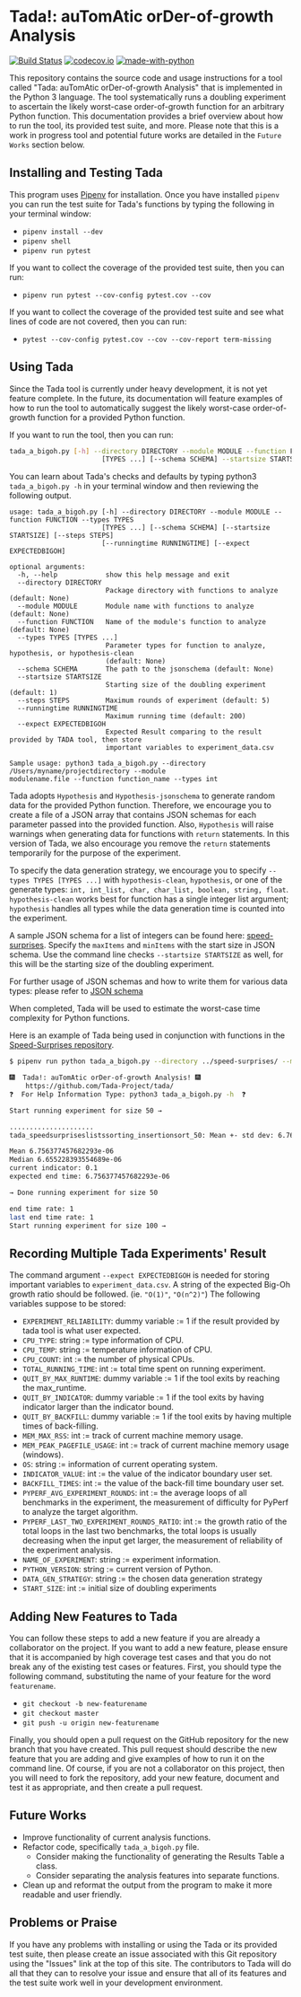 # Tada!: auTomAtic orDer-of-growth Analysis

[![Build Status](https://api.travis-ci.org/Tada-Project/tada.svg?branch=master)](https://travis-ci.org/Tada-Project/tada) [![codecov.io](http://codecov.io/github/Tada-Project/tada/coverage.svg?branch=master)](http://codecov.io/github/Tada-Project/tada?branch=master) [![made-with-python](https://img.shields.io/badge/Made%20with-Python-orange.svg)](https://www.python.org/)

This repository contains the source code and usage instructions for a tool
called "Tada: auTomAtic orDer-of-growth Analysis" that is implemented in the
Python 3 language. The tool systematically runs a doubling experiment to
ascertain the likely worst-case order-of-growth function for an arbitrary Python
function. This documentation provides a brief overview about how to run the
tool, its provided test suite, and more. Please note that this is a work in
progress tool and potential future works are detailed in the `Future Works`
section below.

## Installing and Testing Tada

This program uses [Pipenv](https://github.com/pypa/pipenv) for installation.
Once you have installed `pipenv` you can run the test suite for Tada's functions
by typing the following in your terminal window:

- `pipenv install --dev`
- `pipenv shell`
- `pipenv run pytest`

If you want to collect the coverage of the provided test suite, then you can
run:

- `pipenv run pytest --cov-config pytest.cov --cov`

If you want to collect the coverage of the provided test suite and see what
lines of code are not covered, then you can run:

- `pytest --cov-config pytest.cov --cov --cov-report term-missing`

## Using Tada

Since the Tada tool is currently under heavy development, it is not yet feature
complete. In the future, its documentation will feature examples of how to run
the tool to automatically suggest the likely worst-case order-of-growth function
for a provided Python function.

If you want to run the tool, then you can run:

```bash
tada_a_bigoh.py [-h] --directory DIRECTORY --module MODULE --function FUNCTION --types TYPES
                       [TYPES ...] [--schema SCHEMA] --startsize STARTSIZE [--expect EXPECTEDBIGOH]
```

You can learn about Tada's checks and defaults by typing python3
`tada_a_bigoh.py -h` in your terminal window and then reviewing the following
output.

```
usage: tada_a_bigoh.py [-h] --directory DIRECTORY --module MODULE --function FUNCTION --types TYPES
                       [TYPES ...] [--schema SCHEMA] [--startsize STARTSIZE] [--steps STEPS]
                       [--runningtime RUNNINGTIME] [--expect EXPECTEDBIGOH]

optional arguments:
  -h, --help            show this help message and exit
  --directory DIRECTORY
                        Package directory with functions to analyze (default: None)
  --module MODULE       Module name with functions to analyze (default: None)
  --function FUNCTION   Name of the module's function to analyze (default: None)
  --types TYPES [TYPES ...]
                        Parameter types for function to analyze, hypothesis, or hypothesis-clean
                        (default: None)
  --schema SCHEMA       The path to the jsonschema (default: None)
  --startsize STARTSIZE
                        Starting size of the doubling experiment (default: 1)
  --steps STEPS         Maximum rounds of experiment (default: 5)
  --runningtime RUNNINGTIME
                        Maximum running time (default: 200)
  --expect EXPECTEDBIGOH
                        Expected Result comparing to the result provided by TADA tool, then store
                        important variables to experiment_data.csv

Sample usage: python3 tada_a_bigoh.py --directory /Users/myname/projectdirectory --module
modulename.file --function function_name --types int
```

Tada adopts `Hypothesis` and `Hypothesis-jsonschema` to generate random data for the
provided Python function. Therefore, we encourage you to create a file of
a JSON array that contains JSON schemas for each parameter passed into the provided
function. Also, `Hypothesis` will raise warnings when generating data for functions
with `return` statements. In this version of Tada, we also encourage you remove the
`return` statements temporarily for the purpose of the experiment.

To specify the data generation strategy, we encourage you to specify `--types TYPES [TYPES ...]`
with `hypothesis-clean`, `hypothesis`, or one of the generate types:
`int, int_list, char, char_list, boolean, string, float`. `hypothesis-clean` works
best for function has a single integer list argument; `hypothesis` handles all types
while the data generation time is counted into the experiment.

A sample JSON schema for a list of integers can be found here:
[speed-surprises](https://github.com/Tada-Project/speed-surprises/blob/master/schema.json).
Specify the `maxItems` and `minItems` with the start size in JSON schema.
Use the command line checks `--startsize STARTSIZE` as well, for this will be the
starting size of the doubling experiment.

For further usage of JSON schemas and how to write them for various data types:
please refer to [JSON schema](https://json-schema.org/understanding-json-schema/reference/type.html)

When completed, Tada will be used to estimate the worst-case time complexity for
Python functions.

Here is an example of Tada being used in conjunction with functions in the
[Speed-Surprises repository](https://github.com/gkapfham/speed-surprises).

```bash
$ pipenv run python tada_a_bigoh.py --directory ../speed-surprises/ --module speedsurprises.lists.sorting --function insertion_sort --types hypothesis-clean --schema ../speed-surprises/schema.json --startsize 50 --expect "O(n)"

🎆  Tada!: auTomAtic orDer-of-growth Analysis! 🎆
    https://github.com/Tada-Project/tada/
❓  For Help Information Type: python3 tada_a_bigoh.py -h  ❓

Start running experiment for size 50 →

.....................
tada_speedsurpriseslistssorting_insertionsort_50: Mean +- std dev: 6.76 us +- 0.38 us

Mean 6.756377457682293e-06
Median 6.655228393554689e-06
current indicator: 0.1
expected end time: 6.756377457682293e-06

→ Done running experiment for size 50

end time rate: 1
last end time rate: 1
Start running experiment for size 100 →
```

## Recording Multiple Tada Experiments' Result

The command argument `--expect EXPECTEDBIGOH` is needed for storing important
variables to `experiment_data.csv`. A string of the expected Big-Oh growth ratio should
be followed. (ie. `"O(1)"`, `"O(n^2)"`) The following variables suppose to be stored:

- `EXPERIMENT_RELIABILITY`:  dummy variable := 1 if the result provided by tada tool is
  what user expected.
- `CPU_TYPE`: string := type information of CPU.
- `CPU_TEMP`: string := temperature information of CPU.
- `CPU_COUNT`: int := the number of physical CPUs.
- `TOTAL_RUNNING_TIME`: int := total time spent on running experiment.
- `QUIT_BY_MAX_RUNTIME`: dummy variable := 1 if the tool exits by reaching the
  max_runtime.
- `QUIT_BY_INDICATOR`: dummy variable := 1 if the tool exits by having indicator larger
  than the indicator bound.
- `QUIT_BY_BACKFILL`: dummy variable := 1 if the tool exits by having multiple times of
  back-filling.
- `MEM_MAX_RSS`: int := track of current machine memory usage.
- `MEM_PEAK_PAGEFILE_USAGE`: int := track of current machine memory usage (windows).
- `OS`: string := information of current operating system.
- `INDICATOR_VALUE`: int := the value of the indicator boundary user set.
- `BACKFILL_TIMES`: int := the value of the back-fill time boundary user set.
- `PYPERF_AVG_EXPERIMENT_ROUNDS`: int := the average loops of all benchmarks in the
  experiment, the measurement of difficulty for PyPerf to analyze the target algorithm.
- `PYPERF_LAST_TWO_EXPERIMENT_ROUNDS_RATIO`: int := the growth ratio of the total loops
  in the last two benchmarks, the total loops is usually decreasing when the input get
  larger, the measurement of reliability of the experiment analysis.
- `NAME_OF_EXPERIMENT`: string := experiment information.
- `PYTHON_VERSION`: string := current version of Python.
- `DATA_GEN_STRATEGY`: string := the chosen data generation strategy
- `START_SIZE`: int := initial size of doubling experiments

## Adding New Features to Tada

You can follow these steps to add a new feature if you are already a
collaborator on the project. If you want to add a new feature, please ensure
that it is accompanied by high coverage test cases and that you do not break any
of the existing test cases or features. First, you should type the following
command, substituting the name of your feature for the word `featurename`.

- `git checkout -b new-featurename`
- `git checkout master`
- `git push -u origin new-featurename`

Finally, you should open a pull request on the GitHub repository for the new
branch that you have created. This pull request should describe the new feature
that you are adding and give examples of how to run it on the command line. Of
course, if you are not a collaborator on this project, then you will need to
fork the repository, add your new feature, document and test it as appropriate,
and then create a pull request.

## Future Works

- Improve functionality of current analysis functions.
- Refactor code, specifically `tada_a_bigoh.py` file.
  - Consider making the functionality of generating the Results Table a class.
  - Consider separating the analysis features into separate functions.
- Clean up and reformat the output from the program to make it more readable
  and user friendly.

## Problems or Praise

If you have any problems with installing or using the Tada or its provided test
suite, then please create an issue associated with this Git repository using the
"Issues" link at the top of this site. The contributors to Tada will do all that
they can to resolve your issue and ensure that all of its features and the test
suite work well in your development environment.
